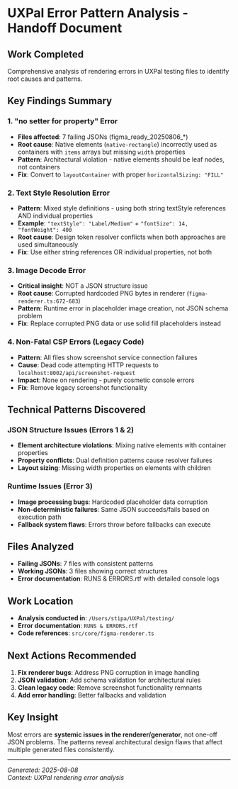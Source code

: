 # UXPal Error Pattern Analysis - Handoff Document

## Work Completed
Comprehensive analysis of rendering errors in UXPal testing files to identify root causes and patterns.

## Key Findings Summary

### 1. "no setter for property" Error
- **Files affected**: 7 failing JSONs (figma_ready_20250806_*)
- **Root cause**: Native elements (`native-rectangle`) incorrectly used as containers with `items` arrays but missing `width` properties
- **Pattern**: Architectural violation - native elements should be leaf nodes, not containers
- **Fix**: Convert to `layoutContainer` with proper `horizontalSizing: "FILL"`

### 2. Text Style Resolution Error
- **Pattern**: Mixed style definitions - using both string textStyle references AND individual properties
- **Example**: `"textStyle": "Label/Medium"` + `"fontSize": 14, "fontWeight": 400`
- **Root cause**: Design token resolver conflicts when both approaches are used simultaneously
- **Fix**: Use either string references OR individual properties, not both

### 3. Image Decode Error  
- **Critical insight**: NOT a JSON structure issue
- **Root cause**: Corrupted hardcoded PNG bytes in renderer (`figma-renderer.ts:672-683`)
- **Pattern**: Runtime error in placeholder image creation, not JSON schema problem
- **Fix**: Replace corrupted PNG data or use solid fill placeholders instead

### 4. Non-Fatal CSP Errors (Legacy Code)
- **Pattern**: All files show screenshot service connection failures
- **Cause**: Dead code attempting HTTP requests to `localhost:8002/api/screenshot-request`
- **Impact**: None on rendering - purely cosmetic console errors
- **Fix**: Remove legacy screenshot functionality

## Technical Patterns Discovered

### JSON Structure Issues (Errors 1 & 2)
- **Element architecture violations**: Mixing native elements with container properties
- **Property conflicts**: Dual definition patterns cause resolver failures
- **Layout sizing**: Missing width properties on elements with children

### Runtime Issues (Error 3)
- **Image processing bugs**: Hardcoded placeholder data corruption
- **Non-deterministic failures**: Same JSON succeeds/fails based on execution path
- **Fallback system flaws**: Errors throw before fallbacks can execute

## Files Analyzed
- **Failing JSONs**: 7 files with consistent patterns
- **Working JSONs**: 3 files showing correct structures
- **Error documentation**: RUNS & ERRORS.rtf with detailed console logs

## Work Location
- **Analysis conducted in**: `/Users/stipa/UXPal/testing/`
- **Error documentation**: `RUNS & ERRORS.rtf`
- **Code references**: `src/core/figma-renderer.ts`

## Next Actions Recommended
1. **Fix renderer bugs**: Address PNG corruption in image handling
2. **JSON validation**: Add schema validation for architectural rules
3. **Clean legacy code**: Remove screenshot functionality remnants
4. **Add error handling**: Better fallbacks and validation

## Key Insight
Most errors are **systemic issues in the renderer/generator**, not one-off JSON problems. The patterns reveal architectural design flaws that affect multiple generated files consistently.

---
*Generated: 2025-08-08*  
*Context: UXPal rendering error analysis*